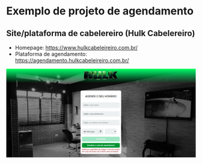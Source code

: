 # Exemplo de projeto de agendamento
## Site/plataforma de cabelereiro (Hulk Cabelereiro)
- Homepage: https://www.hulkcabeleireiro.com.br/
- Plataforma de agendamento: https://agendamento.hulkcabeleireiro.com.br/

![img1](https://github.com/Pedrosouza21/Agendamento_Creath/blob/df15ebfeab37314c6c94a817264b8c88d2b2f607/documenta%C3%A7%C3%A3o/assets/img/screenshotHulkCabelereiro.png)
